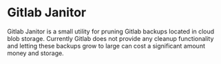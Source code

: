 # Gitlab Janitor
Gitlab Janitor is a small utility for pruning Gitlab backups located in cloud
blob storage. Currently Gitlab does not provide any cleanup functionality and
letting these backups grow to large can cost a significant amount money and
storage.
